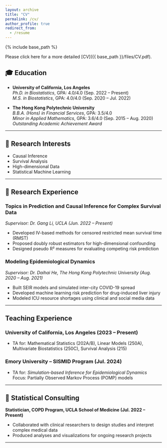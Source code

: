 ```yaml
---
layout: archive
title: "CV"
permalink: /cv/
author_profile: true
redirect_from:
  - /resume
---
```


{% include base_path %}


Please click here for a more detailed [CV]({{ base_path }}/files/CV.pdf).



## 🎓 Education

- **University of California, Los Angeles**  
  *Ph.D. in Biostatistics*, GPA: 4.0/4.0 (Sep. 2022 – Present)  
  *M.S. in Biostatistics*, GPA: 4.0/4.0 (Sep. 2020 – Jul. 2022)

- **The Hong Kong Polytechnic University**  
  *B.B.A. (Hons) in Financial Services*, GPA: 3.5/4.0  
  *Minor in Applied Mathematics*, GPA: 3.6/4.0 (Sep. 2015 – Aug. 2020)  
  *Outstanding Academic Achievement Award*

---

## 🔬 Research Interests

- Causal Inference  
- Survival Analysis  
- High-dimensional Data  
- Statistical Machine Learning

---

## 🧪 Research Experience

### Topics in Prediction and Causal Inference for Complex Survival Data  
*Supervisor: Dr. Gang Li, UCLA (Jun. 2022 – Present)*  
- Developed IV-based methods for censored restricted mean survival time (RMST)  
- Proposed doubly robust estimators for high-dimensional confounding  
- Designed pseudo R² measures for evaluating competing risk prediction

### Modeling Epidemiological Dynamics  
*Supervisor: Dr. Daihai He, The Hong Kong Polytechnic University (Aug. 2020 – Aug. 2021)*  
- Built SEIR models and simulated inter-city COVID-19 spread  
- Developed machine learning risk prediction for drug-induced liver injury  
- Modeled ICU resource shortages using clinical and social media data

---

## Teaching Experience

### University of California, Los Angeles (2023 – Present)
- TA for: Mathematical Statistics (202A/B), Linear Models (250A), Multivariate Biostatistics (250C), Survival Analysis (215)

### Emory University – SISMID Program (Jul. 2024)
- TA for: *Simulation-based Inference for Epidemiological Dynamics*  
  Focus: Partially Observed Markov Process (POMP) models

---

## 🏥 Statistical Consulting

**Statistician, COPD Program, UCLA School of Medicine (Jul. 2022 – Present)**  
- Collaborated with clinical researchers to design studies and interpret complex medical data  
- Produced analyses and visualizations for ongoing research projects

---